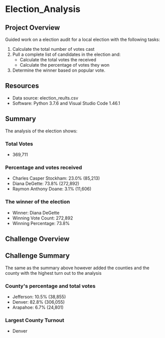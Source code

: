 # Election_Analysis
## Project Overview
Guided work on a election audit for a local election with the following tasks:
  1. Calculate the total number of votes cast
  2. Pull a complete list of candidates in the election and:
     - Calculate the total votes the received
     - Calculate the percentage of votes they won
  3. Determine the winner based on popular vote.

## Resources
  - Data source: election_reults.csv
  - Software: Python 3.7.6 and Visual Studio Code 1.46.1

## Summary

The analysis of the election shows:
### Total Votes 
  - 369,711
### Percentage and votes received
  - Charles Casper Stockham: 23.0% (85,213)
  - Diana DeGette: 73.8% (272,892)
  - Raymon Anthony Doane: 3.1% (11,606)
### The winner of the election 
  - Winner: Diana DeGette
  - Winning Vote Count: 272,892
  - Winning Percentage: 73.8%

## Challenge Overview
## Challenge Summary
  The same as the summary above however added the counties and the county with the highest turn out to the analysis
### County's percentage and total votes
  - Jefferson: 10.5% (38,855)
  - Denver: 82.8% (306,055)
  - Arapahoe: 6.7% (24,801)
  
### Largest County Turnout
   - Denver
